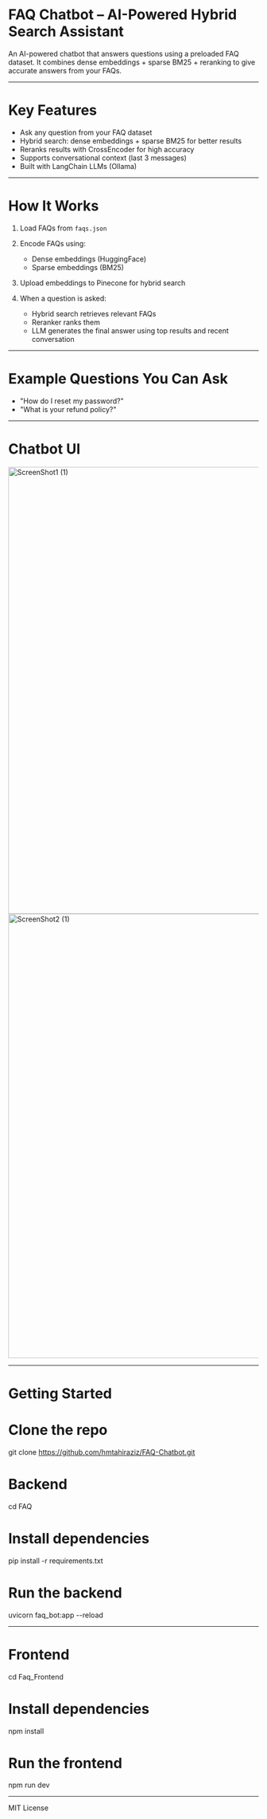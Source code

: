 # FAQ Chatbot – AI-Powered Hybrid Search Assistant

An AI-powered chatbot that answers questions using a preloaded FAQ dataset.
It combines dense embeddings + sparse BM25 + reranking to give accurate answers from your FAQs.

---

# Key Features

* Ask any question from your FAQ dataset
* Hybrid search: dense embeddings + sparse BM25 for better results
* Reranks results with CrossEncoder for high accuracy
* Supports conversational context (last 3 messages)
* Built with LangChain LLMs (Ollama)

---

# How It Works

1. Load FAQs from `faqs.json`
2. Encode FAQs using:

   * Dense embeddings (HuggingFace)
   * Sparse embeddings (BM25)
3. Upload embeddings to Pinecone for hybrid search
4. When a question is asked:

   * Hybrid search retrieves relevant FAQs
   * Reranker ranks them
   * LLM generates the final answer using top results and recent conversation

---

# Example Questions You Can Ask

* "How do I reset my password?"
* "What is your refund policy?"

---

# Chatbot UI

<img width="1288" height="897" alt="ScreenShot1 (1)" src="https://github.com/user-attachments/assets/cdb5c658-368c-468b-8884-f570c3bf553a" />

<img width="1165" height="892" alt="ScreenShot2 (1)" src="https://github.com/user-attachments/assets/1f05235f-bbe7-45cf-9fcd-581604fe1d31" />


---

# Getting Started

# Clone the repo

git clone https://github.com/hmtahiraziz/FAQ-Chatbot.git

# Backend

cd FAQ

# Install dependencies

pip install -r requirements.txt

# Run the backend

uvicorn faq_bot:app --reload

---

# Frontend

cd Faq_Frontend

# Install dependencies

npm install

# Run the frontend

npm run dev

---


MIT License
